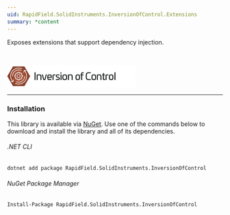 ```yaml
---
uid: RapidField.SolidInstruments.InversionOfControl.Extensions
summary: *content
---
```


<!--
Copyright (c) RapidField LLC. Licensed under the MIT License. See LICENSE.txt in the project root for license information.
-->

Exposes extensions that support dependency injection.

<br />

![Inversion of Control label](../images/Label.InversionOfControl.300w.png)
- - -

### Installation

This library is available via [NuGet](https://docs.microsoft.com/en-us/nuget/quickstart/install-and-use-a-package-in-visual-studio). Use one of the commands below to download and install the library and all of its dependencies.

###### .NET CLI

```shell
dotnet add package RapidField.SolidInstruments.InversionOfControl
```

###### NuGet Package Manager

```shell
Install-Package RapidField.SolidInstruments.InversionOfControl
```